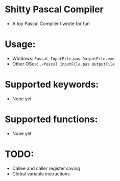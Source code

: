 # Shitty Pascal Compiler
- A toy Pascal Compiler I wrote for fun

# Usage:
- Windows: `Pascal InputFile.pas OutputFile.exe`
- Other OSes: `./Pascal InputFile.pas OutputFile`

# Supported keywords:
- None yet

# Supported functions:
- None yet


# TODO:
- Callee and caller register saving
- Global variable instructions
